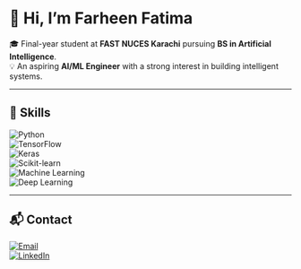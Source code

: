 # 👋 Hi, I’m Farheen Fatima  

🎓 Final-year student at **FAST NUCES Karachi** pursuing **BS in Artificial Intelligence**.  
💡 An aspiring **AI/ML Engineer** with a strong interest in building intelligent systems.  

---

## 🔧 Skills  

![Python](https://img.shields.io/badge/Python-3776AB?style=for-the-badge&logo=python&logoColor=white)  
![TensorFlow](https://img.shields.io/badge/TensorFlow-FF6F00?style=for-the-badge&logo=tensorflow&logoColor=white)  
![Keras](https://img.shields.io/badge/Keras-D00000?style=for-the-badge&logo=keras&logoColor=white)  
![Scikit-learn](https://img.shields.io/badge/Scikit--Learn-F7931E?style=for-the-badge&logo=scikit-learn&logoColor=white)  
![Machine Learning](https://img.shields.io/badge/Machine%20Learning-102230?style=for-the-badge&logo=ai&logoColor=white)  
![Deep Learning](https://img.shields.io/badge/Deep%20Learning-000000?style=for-the-badge&logo=pytorch&logoColor=white)  

---

## 📬 Contact  

[![Email](https://img.shields.io/badge/Email-D14836?style=for-the-badge&logo=gmail&logoColor=white)](mailto:farhafarheen16@gmail.com)  
[![LinkedIn](https://img.shields.io/badge/LinkedIn-0A66C2?style=for-the-badge&logo=linkedin&logoColor=white)](https://www.linkedin.com/in/farheen-fatima-5967bb223/)



